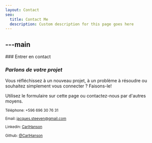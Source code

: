 ```yaml
---
layout: Contact
seo:
  title: Contact Me
  description: Custom description for this page goes here
---
```




---main
---

<PageTitle>
  ### Entrer en contact

  ### _Parlons de votre projet_
</PageTitle>

Vous réfléchissez à un nouveau projet, à un problème à résoudre ou souhaitez simplement vous connecter ? Faisons-le!

Utilisez le formulaire sur cette page ou contactez-nous par d'autres moyens.

<Sep size="12" />

<small>
  <Icon src="/icons/call.svg" className="inline mr-2 align-middle fill-current text-omega-500" /> Téléphone: +596 696 30 76 31

  <Icon src="/icons/mail.svg" className="mr-2 inline align-middle fill-current text-omega-500" /> Email: jacques.steeven@gmail.com

  <Icon src="/icons/logo-linkedin.svg" className="mr-2 inline align-middle fill-current text-omega-500" /> Linkedin: [CarlHanson](http://linkedin.com/vercel)

  <Icon src="/icons/logo-github.svg" className="mr-2 inline align-middle fill-current text-omega-500" /> Github: [@CarlHanson](http://twitter.com/vercel)
</small>